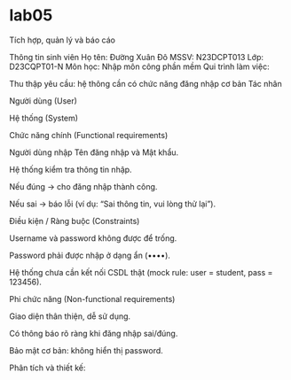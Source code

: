 # lab05
 Tích hợp, quản lý và báo cáo

 
Thông tin sinh viên Họ tên: Đường Xuân Đô MSSV: N23DCPT013 Lớp: D23CQPT01-N Môn học: Nhập môn công phần mềm
 Qui trình làm việc:

 Thu thập yêu cầu: hệ thông cần có chức năng đăng nhập cơ bản
 Tác nhân 

Người dùng (User)

Hệ thống (System)

Chức năng chính (Functional requirements)

Người dùng nhập Tên đăng nhập và Mật khẩu.

Hệ thống kiểm tra thông tin nhập.

Nếu đúng → cho đăng nhập thành công.

Nếu sai → báo lỗi (ví dụ: “Sai thông tin, vui lòng thử lại”).

Điều kiện / Ràng buộc (Constraints)

Username và password không được để trống.

Password phải được nhập ở dạng ẩn (••••).

Hệ thống chưa cần kết nối CSDL thật (mock rule: user = student, pass = 123456).

Phi chức năng (Non-functional requirements)

Giao diện thân thiện, dễ sử dụng.

Có thông báo rõ ràng khi đăng nhập sai/đúng.

Bảo mật cơ bản: không hiển thị password.

Phân tích và thiết kế:
